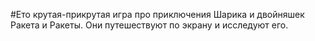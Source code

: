 #Ето крутая-прикрутая игра про приключения Шарика и двойняшек Ракета и Ракеты. Они путешествуют по экрану и исследуют его.
